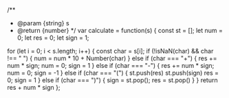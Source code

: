/**
 * @param {string} s
 * @return {number}
 */
var calculate = function(s) {
  const st = [];
  let num = 0;
  let res = 0;
  let sign = 1;

  for (let i = 0; i < s.length; i++) {
    const char = s[i];
    if (!isNaN(char) && char !== " ") {
      num = num * 10 + Number(char)
    } else if (char === "+") {
      res += num * sign;
      num = 0;
      sign = 1
    } else if (char === "-") {
      res += num * sign;
      num = 0;
      sign = -1
    } else if (char === "(") {
      st.push(res)
      st.push(sign)
      res = 0;
      sign = 1
    } else if (char === ")") {
      sign = st.pop();
      res = st.pop()
    }
  }
  return res + num * sign
};